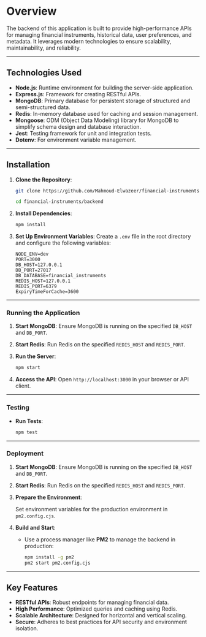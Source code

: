 # **Overview**

The backend of this application is built to provide high-performance APIs for managing financial instruments, historical data, user preferences, and metadata. It leverages modern technologies to ensure scalability, maintainability, and reliability.

---

## **Technologies Used**

- **Node.js**: Runtime environment for building the server-side application.
- **Express.js**: Framework for creating RESTful APIs.
- **MongoDB**: Primary database for persistent storage of structured and semi-structured data.
- **Redis**: In-memory database used for caching and session management.
- **Mongoose**: ODM (Object Data Modeling) library for MongoDB to simplify schema design and database interaction.
- **Jest**: Testing framework for unit and integration tests.
- **Dotenv**: For environment variable management.

---

## **Installation**

1. **Clone the Repository**:
    
    ```bash
    git clone https://github.com/Mahmoud-Elwazeer/financial-instruments.git

    cd financial-instruments/backend
    ```
    
2. **Install Dependencies**:
    
    ```bash
    npm install
    ```
    
3. **Set Up Environment Variables**:
Create a `.env` file in the root directory and configure the following variables:
    
    ```
    NODE_ENV=dev
    PORT=3000
    DB_HOST=127.0.0.1
    DB_PORT=27017
    DB_DATABASE=financial_instruments
    REDIS_HOST=127.0.0.1
    REDIS_PORT=6379
    ExpiryTimeForCache=3600
    ```
    

---

### **Running the Application**

1. **Start MongoDB**:
Ensure MongoDB is running on the specified `DB_HOST` and `DB_PORT`.
2. **Start Redis**:
Run Redis on the specified `REDIS_HOST` and `REDIS_PORT`.
3. **Run the Server**:
    
    ```bash
    npm start
    ```
    
4. **Access the API**:
Open `http://localhost:3000` in your browser or API client.

---

### **Testing**

- **Run Tests**:
    
    ```bash
    npm test
    ```
    

---

### **Deployment**

1. **Start MongoDB**:
Ensure MongoDB is running on the specified `DB_HOST` and `DB_PORT`.
2. **Start Redis**:
Run Redis on the specified `REDIS_HOST` and `REDIS_PORT`.
3. **Prepare the Environment**:
    
    Set environment variables for the production environment in `pm2.config.cjs`.
    
4. **Build and Start**:
    - Use a process manager like **PM2** to manage the backend in production:
        
        ```bash
        npm install -g pm2
        pm2 start pm2.config.cjs
        
        ```
        

---



## **Key Features**

- **RESTful APIs**: Robust endpoints for managing financial data.
- **High Performance**: Optimized queries and caching using Redis.
- **Scalable Architecture**: Designed for horizontal and vertical scaling.
- **Secure**: Adheres to best practices for API security and environment isolation.